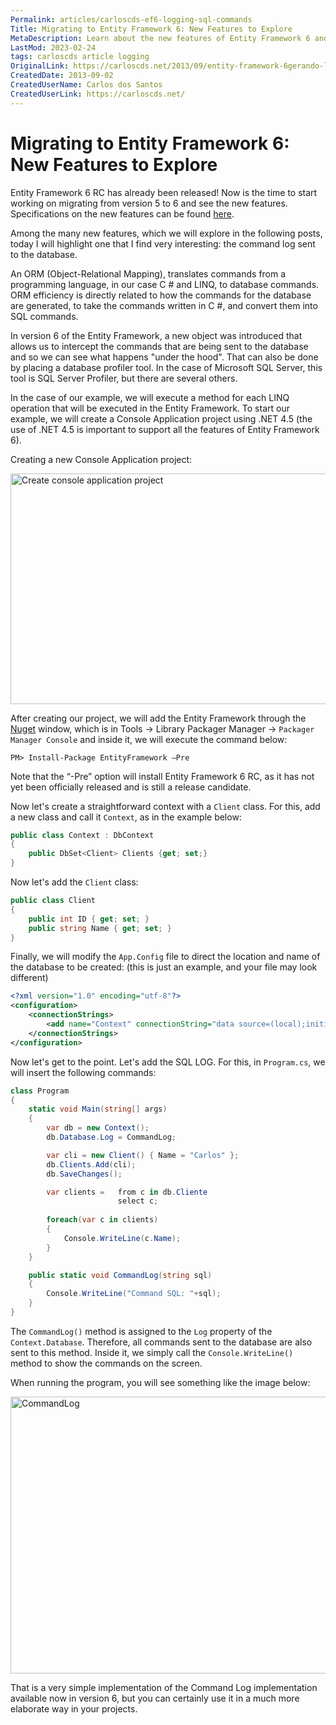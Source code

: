 ```yaml
---
Permalink: articles/carloscds-ef6-logging-sql-commands
Title: Migrating to Entity Framework 6: New Features to Explore
MetaDescription: Learn about the new features of Entity Framework 6 and how to migrate from version 5. In this article, we explore the command log feature to see what happens under the hood.
LastMod: 2023-02-24
tags: carloscds article logging
OriginalLink: https://carloscds.net/2013/09/entity-framework-6gerando-log-dos-comandos-sql/
CreatedDate: 2013-09-02
CreatedUserName: Carlos dos Santos
CreatedUserLink: https://carloscds.net/
---
```


# Migrating to Entity Framework 6: New Features to Explore

Entity Framework 6 RC has already been released! Now is the time to start working on migrating from version 5 to 6 and see the new features. Specifications on the new features can be found [here](https://docs.microsoft.com/en-us/ef/ef6/what-is-new/past-releases).

Among the many new features, which we will explore in the following posts, today I will highlight one that I find very interesting: the command log sent to the database.

An ORM (Object-Relational Mapping), translates commands from a programming language, in our case C # and LINQ, to database commands. ORM efficiency is directly related to how the commands for the database are generated, to take the commands written in C #, and convert them into SQL commands.

In version 6 of the Entity Framework, a new object was introduced that allows us to intercept the commands that are being sent to the database and so we can see what happens "under the hood". That can also be done by placing a database profiler tool. In the case of Microsoft SQL Server, this tool is SQL Server Profiler, but there are several others.

In the case of our example, we will execute a method for each LINQ operation that will be executed in the Entity Framework. To start our example, we will create a Console Application project using .NET 4.5 (the use of .NET 4.5 is important to support all the features of Entity Framework 6).

Creating a new Console Application project:

<img src="https://www.carloscds.net/wp-content/uploads/2013/09/SNAGHTML476eb602_thumb2.png" width="532" height="369" alt="Create console application project">

After creating our project, we will add the Entity Framework through the [Nuget](https://nuget-tutorial.net/) window, which is in Tools -> Library Packager Manager -> `Packager Manager Console` and inside it, we will execute the command below:

```package-manager
PM> Install-Package EntityFramework –Pre
```

Note that the “-Pre” option will install Entity Framework 6 RC, as it has not yet been officially released and is still a release candidate.

Now let's create a straightforward context with a `Client` class. For this, add a new class and call it `Context`, as in the example below:

```csharp
public class Context : DbContext
{
    public DbSet<Client> Clients {get; set;}
}
```

Now let's add the `Client` class:

```csharp
public class Client
{
    public int ID { get; set; }
    public string Name { get; set; }
}
```

Finally, we will modify the `App.Config` file to direct the location and name of the database to be created: (this is just an example, and your file may look different)

```xml
<?xml version="1.0" encoding="utf-8"?>
<configuration>
    <connectionStrings>
        <add name="Context" connectionString="data source=(local);initial catalog=EFLog;integrated security=true;" providerName="System.Data.SqlClient"/>
    </connectionStrings>
</configuration>
```

Now let's get to the point. Let's add the SQL LOG. For this, in `Program.cs`, we will insert the following commands:

```csharp
class Program
{
    static void Main(string[] args)
    {
        var db = new Context();
        db.Database.Log = CommandLog;

        var cli = new Client() { Name = "Carlos" };
        db.Clients.Add(cli);
        db.SaveChanges();

        var clients =   from c in db.Cliente
                        select c;
  
        foreach(var c in clients)
        {
            Console.WriteLine(c.Name);
        }
    }

    public static void CommandLog(string sql)
    {
        Console.WriteLine("Command SQL: "+sql);
    }
}
```

The `CommandLog()` method is assigned to the `Log` property of the `Context.Database`. Therefore, all commands sent to the database are also sent to this method. Inside it, we simply call the `Console.WriteLine()` method to show the commands on the screen.

When running the program, you will see something like the image below:

<img src="https://www.carloscds.net/wp-content/uploads/2013/09/SNAGHTML47817c48_thumb2.png" width="676" height="443" alt="CommandLog">

That is a very simple implementation of the Command Log implementation available now in version 6, but you can certainly use it in a much more elaborate way in your projects.